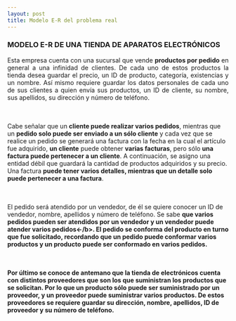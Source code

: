 ```yaml
---
layout: post
title: Modelo E-R del problema real
---
```

### MODELO E-R DE UNA TIENDA DE APARATOS ELECTRÓNICOS

<p style="text-align: justify;">Esta empresa cuenta con una sucursal que vende <b>productos por pedido</b> en general a una infinidad de clientes. De cada uno de estos productos la tienda desea guardar el precio, un ID de producto, categoría, existencias y un nombre. Así mismo requiere guardar los datos personales de cada uno de sus clientes a quien envía sus productos, un ID de cliente, su nombre, sus apellidos, su dirección y número de teléfono. 

<br><br>Cabe señalar que un <b>cliente puede realizar varios pedidos</b>, mientras que un <b>pedido solo puede ser enviado a un sólo cliente</b> y cada vez que se realice un pedido se generará una factura con la fecha en la cual el artículo fue adquirido, <b>un cliente</b> puede obtener <b>varias facturas</b>, pero sólo <b>una factura puede pertenecer a un cliente</b>. A continuación, se asigno una entidad débil que guardará la cantidad de productos adquiridos y su precio. Una factura <b>puede tener varios detalles, mientras que un detalle solo puede pertenecer a una factura</b>.

<br><br>El pedido será atendido por un vendedor, de él se quiere conocer un ID de vendedor, nombre, apellidos y número de teléfono. Se sabe <b>que varios pedidos pueden ser atendidos por un vendedor y un vendedor puede atender varios pedidos<-/b>. El pedido se conforma del producto en turno que fue solicitado, recordando que <b>un pedido puede conformar varios productos y un producto puede ser conformado en varios pedidos</b>.

<br><br>Por último se conoce de antemano que la tienda de electrónicos cuenta con distintos proveedores que son los que suministran los productos que se solicitan. Por lo <b>que un producto sólo puede ser suministrado por un proveedor, y un proveedor puede suministrar varios productos</b>. De estos proveedores se requiere guardar su dirección, nombre, apellidos, ID de proveedor y su número de teléfono.</p>
